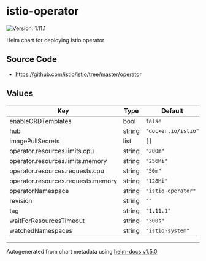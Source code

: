 # istio-operator

![Version: 1.11.1](https://img.shields.io/badge/Version-1.11.1-informational?style=flat-square)

Helm chart for deploying Istio operator

## Source Code

* <https://github.com/istio/istio/tree/master/operator>

## Values

| Key | Type | Default | Description |
|-----|------|---------|-------------|
| enableCRDTemplates | bool | `false` |  |
| hub | string | `"docker.io/istio"` |  |
| imagePullSecrets | list | `[]` |  |
| operator.resources.limits.cpu | string | `"200m"` |  |
| operator.resources.limits.memory | string | `"256Mi"` |  |
| operator.resources.requests.cpu | string | `"50m"` |  |
| operator.resources.requests.memory | string | `"128Mi"` |  |
| operatorNamespace | string | `"istio-operator"` |  |
| revision | string | `""` |  |
| tag | string | `"1.11.1"` |  |
| waitForResourcesTimeout | string | `"300s"` |  |
| watchedNamespaces | string | `"istio-system"` |  |

----------------------------------------------
Autogenerated from chart metadata using [helm-docs v1.5.0](https://github.com/norwoodj/helm-docs/releases/v1.5.0)
